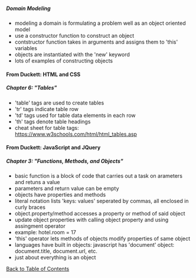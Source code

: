 
##### Domain Modeling
- modeling a domain is formulating a problem well as an object oriented model
- use a constructor function to construct an object
- contstructor function takes in arguments and assigns them to 'this' variables
- objects are instantiated with the 'new' keyword
- lots of examples of constructing objects




#### From Duckett: HTML and CSS

##### Chapter 6: "Tables"

- 'table' tags are used to create tables
- 'tr' tags indicate table row
- 'td' tags used for table data elements in each row
- 'th' tags denote table headings
- cheat sheet for table tags: https://www.w3schools.com/html/html_tables.asp




#### From Duckett: JavaScript and JQuery

##### Chapter 3: "Functions, Methods, and Objects"
- basic function is a block of code that carries out a task on arameters and retuns a value
- parameters and return value can be empty
- objects have properties and methods
- literal notation lists 'keys: values' seperated by commas, all enclosed in curly braces
- object.property/method accesses a property or method of said object
- update object properties with calling object property and using assingment operator
- example: hotel.room = 17
- 'this' operator lets methods of objects modify properties of same object
- languages have built in objects: javascript has 'document' object: document.title, document.url, etc.
- just about everything is an object


[Back to Table of Contents](https://ryanhoffman4.github.io/reading-notes/)